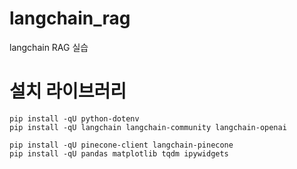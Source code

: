 # langchain_rag
langchain RAG 실습

# 설치 라이브러리 
```
pip install -qU python-dotenv
pip install -qU langchain langchain-community langchain-openai

pip install -qU pinecone-client langchain-pinecone
pip install -qU pandas matplotlib tqdm ipywidgets
```